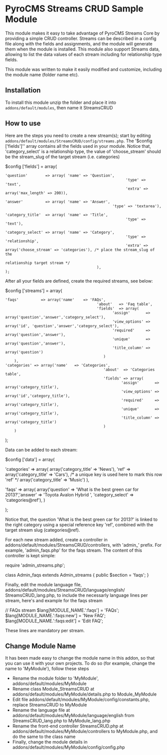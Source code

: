 # PyroCMS Streams CRUD Sample Module

This module makes it easy to take advantage of PyroCMS Streams Core by providing a simple CRUD controller. Streams can be described in a config file along with the fields and assignments, and the module will generate them when the module is installed. This module also support Streams data, allowing to list the data values of each stream including for relationship type fields.

This module was written to make it easily modified and customize, including the module name (folder name etc).

## Installation

To install this module unzip the folder and place it into  `addons/default/modules`, then name it StreamsCRUD

## How to use

Here are the steps you need to create a new stream(s); start by editing `addons/default/modules/StreamsCRUD/config/streams.php`. The '$config ['fields']'' array contains all the fields used in your module. Notice that, 'category_select' is a relationship type, the value of 'choose_stream' should be the stream_slug of the target stream (i.e. categories)


$config ['fields']	= array(

	'question'        => array( 'name' => 'Question', 
											 			  'type' => 'text',
											 			  'extra' => array('max_length' => 200)),

	'answer'          => array( 'name' => 'Answer', 
										  		    'type' => 'textarea'),

	'category_title'  => array( 'name' => 'Title', 
										 	 			  'type' => 'text'),

	'category_select' => array( 'name' => 'Category', 
														  'type' => 'relationship',
														  'extra' => array('choose_stream' => 'categories'), /* place the stream_slug of the 
														  																											relationship target stream */
											 ),
	);

	
After all your fields are defined, create the required streams, see below:

$config ['streams']	= array(

	'faqs' 			=> array('name'    => 'FAQs', 
											 'about'   => 'Faq table', 
											 'fields'  => array(
													'assign'       => array('question','answer','category_select'),
													'view_options' => array('id', 'question','answer','category_select'),
													'required'     => array('question','answer'),
													'unique'       => array('question','answer'),
													'title_column' => array('question')
												)
		),
	'categories' => array('name'   => 'Categories', 
												'about'  => 'Categories table', 
												'fields' => array(
														'assign'       => array('category_title'),
														'view_options' => array('id','category_title'),
														'required'     => array('category_title'),
														'unique'       => array('category_title'),
														'title_column' => array('category_title')
												)
		)
);


Data can be added to each stream:

$config ['data']	= array(

'categories' => array(
		array('category_title' => 'News'),
		'ref' => array('category_title' => 'Cars'), /* a unique key is used here to mark this row 'ref' */
		array('category_title' => 'Music')
	),

'faqs' => array(
		array('question' => 'What is the best green car for 2013?','answer' => 'Toyota Avalon Hybrid ', 'category_select' => 'categories@ref'),
	)

);

Notice that, the question 'What is the best green car for 2013?' is linked to the right category using a special reference key 'ref', combined with the target stream slug (categories@ref).

For each new stream added, create a controller in addons/default/modules/StreamsCRUD/controllers, with 'admin_' prefix. For example, 'admin_faqs.php' for the faqs stream. The content of this controller is kept simple:

require 'admin_streams.php';

class Admin_faqs extends Admin_streams {
    public $section = 'faqs';
}

Finally, edit the module language file, addons/default/modules/StreamsCRUD/language/english/ StreamsCRUD_lang.php, to include the necessarly language lines per stream, here's and example for the faqs stream

// FAQs stream
$lang[MODULE_NAME.':faqs']            = 'FAQs';
$lang[MODULE_NAME.':faqs:new']				= 'New FAQ';
$lang[MODULE_NAME.':faqs:edit']				= 'Edit FAQ';

These lines are mandatory per stream.

## Change Module Name

It has been made easy to change the module name in this addon, so that you can use it with your own projects. To do so (for example, change the name to 'MyModule'), follow these steps

* Rename the module folder to 'MyModule', addons/default/modules/MyModule
* Rename class Module_StreamsCRUD at addons/default/modules/MyModule/details.php to Module_MyModule
* Edit file addons/default/modules/MyModule/config/constants.php, replace StreamsCRUD to MyModule
* Rename the language file at addons/default/modules/MyModule/language/english from StreamsCRUD_lang.php to MyModule_lang.php
* Rename the front-end controller StreamsCRUD.php at addons/default/modules/MyModule/controllers to 
MyModule.php, and do the same to the class name
* Finally, change the module details in addons/default/modules/MyModule/config/config.php
